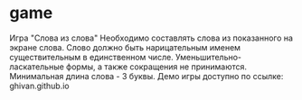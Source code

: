 # game
Игра "Слова из слова"
Необходимо составлять слова из показанного на экране слова.
Слово должно быть нарицательным именем существительным в единственном числе.
Уменьшительно-ласкательные формы, а также сокращения не принимаются.
Минимальная длина слова - 3 буквы.
Демо игры доступно по ссылке: ghivan.github.io
